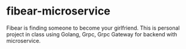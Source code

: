 # fibear-microservice
Fibear is finding someone to become your girlfriend. This is personal project in class using Golang, Grpc, Grpc Gateway for backend with microservice.
